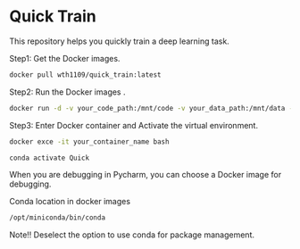 # Quick Train

This repository helps you quickly train a deep learning task.

Step1: Get the Docker images.

```bash
docker pull wth1109/quick_train:latest
```

Step2: Run the Docker images .

```bash
docker run -d -v your_code_path:/mnt/code -v your_data_path:/mnt/data -n your_container_name quick_train
```

Step3: Enter Docker container and Activate the virtual environment.

```bash
docker exce -it your_container_name bash
```

```bash
conda activate Quick
```

When you are debugging in Pycharm, you can choose a Docker image for debugging.

Conda location in docker images

```bash
/opt/miniconda/bin/conda
```

Note!!  Deselect the option to use conda for package management.